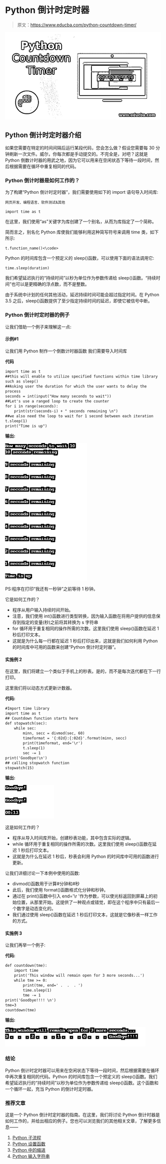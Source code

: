 # Python 倒计时定时器

> 原文：<https://www.educba.com/python-countdown-timer/>

![Python Countdown Timer](img/f16ede3575be482129de4092bdc2ff5b.png)



## Python 倒计时定时器介绍

如果您需要在特定的时间间隔后运行某段代码，您会怎么做？假设您需要每 30 分钟刷新一次文件。威尔，你每次都是手动提交的。不完全是，对吧？这就是 Python 倒数计时器的用武之地，因为它可以用来在空闲状态下等待一段时间，然后根据需要在循环中重复相同的代码。

### Python 倒计时器是如何工作的？

为了构建“Python 倒计时定时器”，我们需要使用如下的 import 语句导入时间库:

<small>网页开发、编程语言、软件测试&其他</small>

```
import time as t
```

在这里，我们使用“as”关键字为库创建了一个别名，从而为库指定了一个简称。

简而言之，别名化 Python 库使我们能够利用这种简写符号来调用 time 类，如下所示:

```
t.function_name()<\code>
```

Python 的时间库包含一个预定义的 sleep()函数，可以使用下面的语法调用它:

```
time.sleep(duration)
```

我们希望延迟执行的“持续时间”以秒为单位作为参数传递给 sleep()函数。“持续时间”也可以是更精确的浮点数，而不是整数。

由于系统中计划的任何其他活动，延迟持续时间可能会超过指定时间。在 Python 3.5 之后，sleep()函数提供了至少指定持续时间的延迟，即使它被信号中断。

### Python 倒计时定时器的例子

让我们借助一个例子来理解这一点:

#### 示例#1

让我们用 Python 制作一个倒数计时器函数
我们需要导入时间库

**代码**

```
import time as t
##this will enable to utilize specified functions within time library such as sleep()
##Asking user the duration for which the user wants to delay the process
seconds = int(input("How many seconds to wait"))
##Let's use a ranged loop to create the counter
for i in range(seconds):
    print(str(seconds-i) + " seconds remaining \n")
##we also need the loop to wait for 1 second between each iteration
t.sleep(1)
print("Time is up")
```

**输出:**

![Python Countdown - Example1](img/24377001d56528bdf95a8b3ba5cbaf30.png)



PS:程序在打印“我还有一秒钟”之前等待 1 秒钟。

它是如何工作的？

*   程序从用户输入持续时间开始。
*   注意，我们使用 int()函数进行类型转换，因为输入函数在将用户提供的信息保存到指定的变量(秒)之前将其转换为 s 字符串
*   for 循环用于重复相同的操作所需的次数。这里我们使用 sleep()函数在延迟 1 秒后打印文本。
*   这就是为什么每一行都在延迟 1 秒后打印出来，这就是我们如何利用 Python 的时间库中可用的函数来创建“Python 倒计时定时器”。

#### 实施例 2

在这里，我们将建立一个类似于手机上的秒表。是的，而不是每次迭代都在下一行打印。

这里我们将以动态方式更新计数器。

**代码:**

```
#Import time library
import time as t
## Countdown function starts here
def stopwatch(sec):
    while sec:
        minn, secc = divmod(sec, 60)
        timeformat = '{:02d}:{:02d}'.format(minn, secc)
        print(timeformat, end='\r')
        t.sleep(1)
        sec -= 1
print('Goodbye!\n')
## calling stopwatch function
stopwatch(15)
```

**输出:**

![Python Countdown - example 2](img/6f7098b5c18657dcb699f9dcb88c5a78.png)



这是如何工作的？

*   程序从导入时间库开始，创建秒表功能，其中包含实际的逻辑。
*   while 循环用于重复相同的操作所需的次数。这里我们使用 sleep()函数在延迟 1 秒后打印文本。
*   这就是为什么在延迟 1 秒后，秒表会利用 Python 的时间库中可用的函数进行更新。

让我们详细讨论一下本例中使用的函数:

*   divmod()函数用于计算#分钟和#秒
*   此后，我们使用 format()函数格式化分钟和秒钟。
*   通过在 print()函数中引入 end='\r '作为参数，可以使光标返回到屏幕上的初始位置，从那里开始。这提供了一种观点或错觉，即在这个程序中只有最后一个数字是动态变化的。
*   我们通过使用 sleep()函数在延迟 1 秒后打印文本，这就是它像秒表一样工作的方式。

#### 实施例 3

让我们再举一个例子:

**代码:**

```
def countdown(tme):
    import time
    print('This window will remain open for 3 more seconds...')
    while tme >= 0:
        print(tme, end=' .  .  . ')
        time.sleep(1)
        tme -= 1
print('Goodbye!!!! \n')
tme=3
countdown(tme)
```

**输出:**

![Example3](img/f578c070d62e80e3c2a2fce95fb6e2b3.png)



### 结论

Python 倒计时定时器可以用来在空闲状态下等待一段时间，然后根据需要在循环中再次重复相同的代码。Python 的时间库包含一个预定义的 sleep()函数。我们希望延迟执行的“持续时间”以秒为单位作为参数传递给 sleep()函数。这个函数和一个循环一起，充当 Python 的倒计时定时器。

### 推荐文章

这是一个 Python 倒计时定时器的指南。在这里，我们将讨论 Python 倒计时器是如何工作的，并给出相应的例子。您也可以浏览我们的其他相关文章，了解更多信息——

1.  [Python 子流程](https://www.educba.com/python-subprocess/)
2.  [Python 设置函数](https://www.educba.com/python-set-function/)
3.  [Python 中的缩进](https://www.educba.com/indentation-in-python/)
4.  [Python 输入字符串](https://www.educba.com/python-input-string/)





